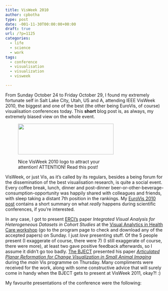 ```yaml
---
title: VisWeek 2010
author: cpbotha
type: post
date: -001-11-30T00:00:00+00:00
draft: true
url: /?p=1125
categories:
  - life
  - science
  - work
tags:
  - conference
  - visualisation
  - visualization
  - visweek

---
```

From Sunday October 24 to Friday October 29, I found my extremely fortunate self in Salt Lake City, Utah, US and A, attending IEEE VisWeek 2010, the biggest and one of the best (the other being EuroVis, of course) visualisation conferences today. This **short** blog post is, as always, my extremely biased view on the whole event.<figure id="attachment_1127" aria-describedby="caption-attachment-1127" style="width: 300px" class="wp-caption aligncenter"><a href="http://cpbotha.net/wp-content/uploads/2010/11/header_visweek1_cropped.jpg" data-rel="lightbox-image-0" data-rl_title="" data-rl_caption="" title="">

<img data-attachment-id="1127" data-permalink="https://cpbotha.net/?attachment_id=1127" data-orig-file="https://cpbotha.net/wp-content/uploads/2010/11/header_visweek1_cropped.jpg" data-orig-size="445,144" data-comments-opened="1" data-image-meta="{&quot;aperture&quot;:&quot;0&quot;,&quot;credit&quot;:&quot;&quot;,&quot;camera&quot;:&quot;&quot;,&quot;caption&quot;:&quot;&quot;,&quot;created_timestamp&quot;:&quot;0&quot;,&quot;copyright&quot;:&quot;&quot;,&quot;focal_length&quot;:&quot;0&quot;,&quot;iso&quot;:&quot;0&quot;,&quot;shutter_speed&quot;:&quot;0&quot;,&quot;title&quot;:&quot;&quot;}" data-image-title="header_visweek1_cropped" data-image-description="" data-medium-file="https://cpbotha.net/wp-content/uploads/2010/11/header_visweek1_cropped-300x97.jpg" data-large-file="https://cpbotha.net/wp-content/uploads/2010/11/header_visweek1_cropped.jpg" class="size-medium wp-image-1127" title="header_visweek1_cropped" src="http://cpbotha.net/wp-content/uploads/2010/11/header_visweek1_cropped-300x97.jpg" alt="" width="300" height="97" srcset="https://cpbotha.net/wp-content/uploads/2010/11/header_visweek1_cropped-300x97.jpg 300w, https://cpbotha.net/wp-content/uploads/2010/11/header_visweek1_cropped.jpg 445w" sizes="(max-width: 300px) 85vw, 300px" /></a><figcaption id="caption-attachment-1127" class="wp-caption-text">Nice VisWeek 2010 logo to attract your attention! ATTENTION! Read this post!</figcaption></figure> 

VisWeek, or just Vis, as it&#8217;s called by its regulars, besides a being forum for the dissemination of the best visualisation research, is quite a social event. Every coffee break, lunch, dinner and post-dinner beer-or-other-beverage-consumption-opportunity was happily shared with colleagues and friends, with sleep taking a distant 7th position in the rankings. My [EuroVis 2010 post][1] contains a short summary on what _really_ happens during scientific conferences, if you&#8217;re interested.

In any case, I got to present [ERCI&#8217;s][2] paper _Integrated Visual Analysis for Heterogeneous Datasets in Cohort Studies_ at the [Visual Analytics in Health Care workshop][3] (go to the program page to check and download any of the accepted papers) on Sunday. I just _love_ presenting stuff. Of the 5 people present (I exaggerate of course, there were 7) (I still exaggerate of course, there were more), at least two gave positive feedback afterwards, so I assume it didn&#8217;t go too badly. [The BJECT][2] presented his paper _[Articulated Planar Reformation for Change Visualization in Small Animal Imaging][4]_ during the _main_ Vis programme on Thursday. Many compliments were received for the work, along with some constructive advice that will surely come in handy when the BJECT gets to present at VisWeek 2011, okay?! :)

My favourite presentations of the conference were the following:

 [1]: /2010/06/19/eurovis-2010-weekly-head-voices-24/ "eurovis 2010 blog post"
 [2]: /about/weekly-head-voices-abbreviations/ "WHV abbreviations page"
 [3]: http://research.ihost.com/vahc2010/ "VAHC workshop"
 [4]: http://graphics.tudelft.nl/Publications/Kok2010 "link to APR paper page"
